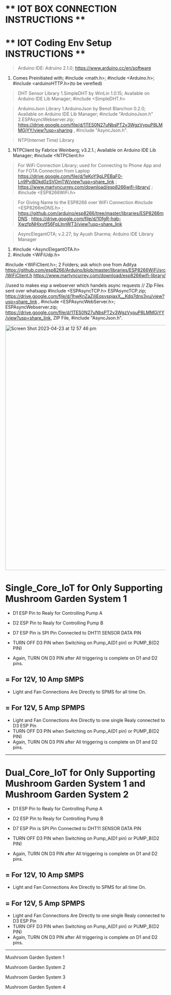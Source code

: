 # ** IOT BOX CONNECTION INSTRUCTIONS ** 

# ** IOT Coding Env Setup  INSTRUCTIONS ** 


> Arduino IDE: Adruino 2.1.0; https://www.arduino.cc/en/software
1. Comes Preinitiated with; #include <math.h>; #include <Arduino.h>; #include <arduinoHTTP.h>(to be verefied)

> DHT Sensor Library
1.SimpleDHT by WinLin 1.0.15; Available on Arduino IDE Lib Manager; #include <SimpleDHT.h>

>ArduinoJson Library 
1.ArduinoJson by Benot Blanchon 0.2.0; Available on Arduino IDE Lib Manager; #include "ArduinoJson.h"
2.ESPAsyncWebserver.zip; https://drive.google.com/file/d/1TES0N27uNbsPT2v3WgzVypuP8LMMGjYY/view?usp=sharing , #include "AsyncJson.h".

> NTP(Internet Time) Library 
1. NTPClient by Fabrice Weinberg; v3.2.1.; Available on Arduino IDE Lib Manager; #include <NTPClient.h>

> For WiFi Connection Library; used for Connecting to Phone App and For FOTA Connection from Laptop 
https://drive.google.com/file/d/1eKoY9gLPEBaF0-Ln9PviBDkd0zSVOmTW/view?usp=share_link ;
https://www.martyncurrey.com/download/esp8266wifi-library/ ; #include <ESP8266WiFi.h>

> For Giving Name to the ESP8266 over WiFi Connection
#include <ESP8266mDNS.h> ; https://github.com/arduino/esp8266/tree/master/libraries/ESP8266mDNS ;
https://drive.google.com/file/d/10fgR-hqb-XwzfpNHIxvtf56FpLlnnWT3/view?usp=share_link



> AsyncElegantOTA; v.2.27; by Ayush Sharma; Arduino IDE Library Manager
1. #include <AsyncElegantOTA.h>
2. #include <WiFiUdp.h>



#include <WiFiClient.h>; 2 Folders; ask which one from Aditya 
https://github.com/esp8266/Arduino/blob/master/libraries/ESP8266WiFi/src/WiFiClient.h
https://www.martyncurrey.com/download/esp8266wifi-library/

//used to makes esp a webserver which handels async requests // ZIp Files sent over whatsapp 
#include <ESPAsyncTCP.h> ESPAsyncTCP.zip; https://drive.google.com/file/d/1hwKnZaZjIiEqsyspjaxX__Kdq7dns3vu/view?usp=share_link , 
#include <ESPAsyncWebServer.h>; ESPAsyncWebserver.zip; https://drive.google.com/file/d/1TES0N27uNbsPT2v3WgzVypuP8LMMGjYY/view?usp=share_link, ZIP File, #include "AsyncJson.h".




<img width="768" alt="Screen Shot 2023-04-23 at 12 57 46 pm" src="https://user-images.githubusercontent.com/25979664/233826097-173924ec-99f3-45a0-9114-82f6fdd2784c.png">






#  Single_Core_IoT for Only Supporting Mushroom Garden System 1 

- D1 ESP Pin to Realy for Controlling Pump A
- D2 ESP Pin to Realy for Controlling Pump B


- D7 ESP Pin is SPI Pin Connected to DHT11 SENSOR DATA PIN


- TURN OFF D3 PIN when Switching on Pump_A(D1 pin) or PUMP_B(D2 PIN)
- Again, TURN ON D3 PIN after All triggering is complete on D1 and D2 pins. 

## = For 12V, 10 Amp SMPS
  - Light and Fan Connections Are Directly to SPMS for all time On.

## = For 12V, 5 Amp SPMPS
  - Light and Fan Connections Are Directly to one single Realy connected to D3 ESP Pin
  - TURN OFF D3 PIN when Switching on Pump_A(D1 pin) or PUMP_B(D2 PIN)
  - Again, TURN ON D3 PIN after All triggering is complete on D1 and D2 pins.  
 
****************************************************************************************


# Dual_Core_IoT for Only Supporting Mushroom Garden System 1 and Mushroom Garden System 2 

- D1 ESP Pin to Realy for Controlling Pump A
- D2 ESP Pin to Realy for Controlling Pump B


- D7 ESP Pin is SPI Pin Connected to DHT11 SENSOR DATA PIN


- TURN OFF D3 PIN when Switching on Pump_A(D1 pin) or PUMP_B(D2 PIN)
- Again, TURN ON D3 PIN after All triggering is complete on D1 and D2 pins. 

## = For 12V, 10 Amp SMPS
  - Light and Fan Connections Are Directly to SPMS for all time On.

## = For 12V, 5 Amp SPMPS
  - Light and Fan Connections Are Directly to one single Realy connected to D3 ESP Pin
  - TURN OFF D3 PIN when Switching on Pump_A(D1 pin) or PUMP_B(D2 PIN)
  - Again, TURN ON D3 PIN after All triggering is complete on D1 and D2 pins.  
 
****************************************************************************************




Mushroom Garden System 1



Mushroom Garden System 2



Mushroom Garden System 3



Mushroom Garden System 4
